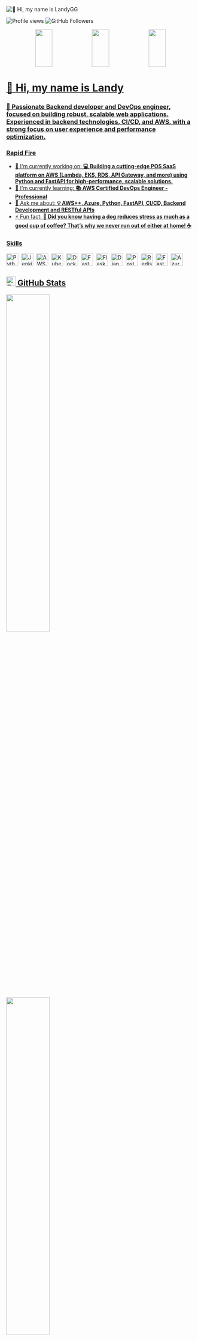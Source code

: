 <!--
**landygg/landygg** is a ✨ _special_ ✨ repository because its `README.md` (this file) appears on your GitHub profile.


![GitHub Followers](https://img.shields.io/github/followers/landygg?style=social)

Here are some ideas to get you started:

- 🔭 I’m currently working on ...
- 🌱 I’m currently learning ...
- 👯 I’m looking to collaborate on ...
- 🤔 I’m looking for help with ...
- 💬 Ask me about ...
- 📫 How to reach me: ...
- 😄 Pronouns: ...
- ⚡ Fun fact: ...
-->

<!--
<a href="mailto:contato.@gmail.com">
  <img align="left" alt="Landy's Gmail" width="24px" src="https://img.icons8.com/?size=48&id=qyRpAggnV0zH&format=png" />
</a>
<a href="https://www.linkedin.com/in/landygg/" target="_blank">
  <img align="left" alt="Landy's Linkedin" width="24px" src="https://img.icons8.com/?size=256&id=xuvGCOXi8Wyg&format=png" />
</a>
<a href="https://t.me/landygg" target="_blank">
  <img align="left" alt="Landy's Telegram" width="24px" src="https://img.icons8.com/?size=256&id=63306&format=png" />
</a>
<a href="https://gitlab.com/landygg" target="_blank">
  <img align="left" alt="Landy's Gitlab" width="24px" src="https://img.icons8.com/?size=256&id=34886&format=png" />
</a>
<a href="https://medium.com/@landygg" target="_blank">
  <img align="left" alt="Landy's Medium" width="24px" src="https://img.icons8.com/?size=256&id=35858&format=png" />
</a>
<a href="https://discordapp.com/users/" target="_blank">
  <img align="left" alt="Landygg's Discord" width="24px" src="https://img.icons8.com/?size=256&id=65646&format=png" />
</a>

-->

![👋 Hi, my name is LandyGG](https://static.wixstatic.com/media/53fad0_ce0704caa0174d6aa9b2b8101a62fa77~mv2.gif)

![Profile views](https://komarev.com/ghpvc/?username=landygg&label=Profile%20views&color=0e75b6&style=flat)
![GitHub Followers](https://img.shields.io/github/followers/landygg?style=social)

<div align="center">
<a href="https://github.com/devxb/gitanimals">
    <img src="https://render.gitanimals.org/lines/landygg?pet-id=23" width="30%" height="100"/><img src="https://render.gitanimals.org/lines/landygg?pet-id=22" width="30%" height="100"/><img src="https://render.gitanimals.org/lines/landygg?pet-id=1" width="30%" height="100"/>
</div>

<div id="toc">
  <ul align="left" style="list-style: none">
    <summary>
      <h1>
        👋 Hi, my name is Landy
      </h1>
    </summary>
  </ul>
</div>

 **<h3 align="left">🚀 Passionate Backend developer and DevOps engineer, focused on building robust, scalable web applications. Experienced in backend technologies, CI/CD, and AWS, with a strong focus on user experience and performance optimization.</h3>**

**<h3 align="left">Rapid Fire</h3>**

- 💼 I'm currently working on: **💻 Building a cutting-edge POS SaaS platform on AWS (Lambda, EKS, RDS, API Gateway, and more) using Python and FastAPI for high-performance, scalable solutions.**
- 🌱 I'm currently learning: **📚 AWS Certified DevOps Engineer - Professional**
- 💬 Ask me about: **💡 AWS++, Azure, Python, FastAPI, CI/CD, Backend Development and RESTful APIs**
- ⚡ Fun fact: **🐾 Did you know having a dog reduces stress as much as a good cup of coffee? That’s why we never run out of either at home! ☕**

 **<h3 align="left">Skills</h3>**

<div style="display: flex; flex-wrap: wrap; gap: 4px; justify-content: left;"><img src="https://cdn.jsdelivr.net/gh/devicons/devicon/icons/python/python-original.svg" height="32" alt="Python" style="margin-right: 4px"> <img src="https://cdn.jsdelivr.net/gh/devicons/devicon/icons/jenkins/jenkins-original.svg" height="32" alt="Jenkins" style="margin-right: 4px"> <img src="https://cdn.jsdelivr.net/gh/devicons/devicon@latest/icons/amazonwebservices/amazonwebservices-original-wordmark.svg" height="32" alt="AWS" style="margin-right: 4px"> <img src="https://cdn.jsdelivr.net/gh/devicons/devicon/icons/kubernetes/kubernetes-original.svg" height="32" alt="Kubernetes" style="margin-right: 4px"> <img src="https://cdn.jsdelivr.net/gh/devicons/devicon/icons/docker/docker-original.svg" height="32" alt="Docker" style="margin-right: 4px"> <img src="https://cdn.jsdelivr.net/gh/devicons/devicon/icons/fastapi/fastapi-original.svg" height="32" alt="FastAPI" style="margin-right: 4px"> <img src="https://cdn.jsdelivr.net/gh/devicons/devicon/icons/flask/flask-original.svg" height="32" alt="Flask" style="margin-right: 4px"> <img src="https://cdn.jsdelivr.net/gh/devicons/devicon@latest/icons/django/django-plain.svg" height="32" alt="Django" style="margin-right: 4px"> <img src="https://cdn.jsdelivr.net/gh/devicons/devicon/icons/postgresql/postgresql-original.svg" height="32" alt="PostgreSQL" style="margin-right: 4px"> <img src="https://cdn.jsdelivr.net/gh/devicons/devicon/icons/redis/redis-original.svg" height="32" alt="Redis" style="margin-right: 4px"> <img src="https://skillicons.dev/icons?i=fastapi" height="32" alt="FastAPI" style="margin-right: 4px"> <img src="https://cdn.jsdelivr.net/gh/devicons/devicon/icons/azure/azure-original.svg" height="32" alt="Azure" style="margin-right: 4px"></div>

## <img src="https://raw.githubusercontent.com/Tarikul-Islam-Anik/Animated-Fluent-Emojis/master/Emojis/Travel%20and%20places/Rocket.png" alt="Rocket" width="25" height="25" /> GitHub Stats

<img width="48%" src="https://github-readme-stats-sigma-five.vercel.app/api?username=landygg&theme=react&hide_border=false&include_all_commits=false&count_private=true" /><br/>
<img width="48%" src="https://streak-stats.demolab.com/?user=landygg&theme=react&hide_border=false&date_format=M+j%5B%2C+Y%5D&mode=daily&hide_total_contributions=false&hide_current_streak=false&hide_longest_streak=false&card_height=200" /><br/>

<!--
<p align="left">
  <img width="48%" src="https://github-readme-stats.vercel.app/api/top-langs?username=landygg&theme=react&hide_title=false&layout=compact&langs_count=6&hide_progress=false&card_width=400" alt="GitHub top-langs Card" />
  <img width="48%" src="https://github-readme-stats.vercel.app/api/pin/?username=landygg&repo=Bubble&bg_color=35%2C2dd4bf%2C784BA0%2C2B86C5&show_owner=true&title_color=fff&text_color=fff&icon_color=fff&hide_border=false" alt="GitHub repo-card Card" />
</p>
-->

**<h3 align="left">Connect with me:</h3>** 
<p align="left">
 <!--<a href="https://github.com/landygg" target="_blank"><img src="https://img.shields.io/badge/GitHub-100000?style=flat-square&logo=github&logoColor=white" height="28" style="margin-right: 4px"></a> -->
 <a href="https://www.linkedin.com/in/landygg" target="_blank"><img src="https://img.shields.io/badge/LinkedIn-0077B5?style=flat-square&logo=linkedin&logoColor=white" height="28" style="margin-right: 4px"></a> 
 <a href="https://twitter.com/landygg" target="_blank"><img src="https://img.shields.io/badge/Twitter-000000?style=flat-square&logo=X&logoColor=white" height="28" style="margin-right: 4px"></a> 
 <a href="https://www.reddit.com/user/landygg" target="_blank"><img src="https://img.shields.io/badge/Reddit-FF4500?style=flat-square&logo=reddit&logoColor=white" height="28" style="margin-right: 4px"></a></p>

 **<h3 align="left">Support Me</h3>**

<p align="left">
 <a href="https://paypal.me/LandyGG300212" target="_blank"><img src="https://img.shields.io/badge/PayPal-00457C?style=for-the-badge&logo=paypal&logoColor=white" height="36" style="margin-right: 4px"></a> 
 <!--<a href="https://ko-fi.com/landygg" target="_blank"><img src="https://img.shields.io/badge/Ko--fi-343B45?style=for-the-badge&logo=kofi&logoColor=Black" height="36" style="margin-right: 4px"></a> 
 <a href="https://buymeacoffee.com/landygg" target="_blank"><img src="https://img.shields.io/badge/Buy%20Me%20a%20Coffee-fde047?style=for-the-badge&logo=buy-me-a-coffee&logoColor=white" height="36" style="margin-right: 4px"></a> 
 <a href="https://www.patreon.com/landygg" target="_blank"><img src="https://img.shields.io/badge/Patreon-F96854?style=for-the-badge&logo=patreon&logoColor=white" height="36" style="margin-right: 4px"></a>-->
</p>
